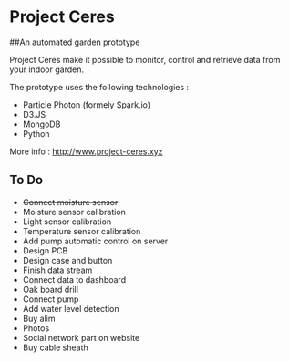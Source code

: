# Project Ceres

##An automated garden prototype

Project Ceres make it possible to monitor, control and retrieve data from your indoor garden.

The prototype uses the following technologies :
* Particle Photon (formely Spark.io)
* D3.JS
* MongoDB
* Python

More info : http://www.project-ceres.xyz

## To Do
* ~~Connect moisture sensor~~
* Moisture sensor calibration
* Light sensor calibration
* Temperature sensor calibration
* Add pump automatic control on server
* Design PCB
* Design case and button
* Finish data stream
* Connect data to dashboard
* Oak board drill
* Connect pump
* Add water level detection
* Buy alim
* Photos
* Social network part on website
* Buy cable sheath




